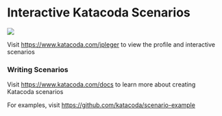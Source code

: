 # Interactive Katacoda Scenarios

[![](http://shields.katacoda.com/katacoda/jpleger/count.svg)](https://www.katacoda.com/jpleger "Get your profile on Katacoda.com")

Visit https://www.katacoda.com/jpleger to view the profile and interactive scenarios

### Writing Scenarios
Visit https://www.katacoda.com/docs to learn more about creating Katacoda scenarios

For examples, visit https://github.com/katacoda/scenario-example
